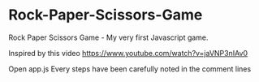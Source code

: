 # Rock-Paper-Scissors-Game
Rock Paper Scissors Game - My very first Javascript game. 

Inspired by this video https://www.youtube.com/watch?v=jaVNP3nIAv0

Open app.js
Every steps have been carefully noted in the comment lines 
